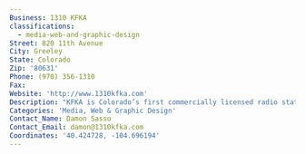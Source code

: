 ```yaml
---
Business: 1310 KFKA
classifications:
  - media-web-and-graphic-design
Street: 820 11th Avenue
City: Greeley
State: Colorado
Zip: '80631'
Phone: (970) 356-1310
Fax:
Website: 'http://www.1310kfka.com'
Description: "KFKA is Colorado’s first commercially licensed radio station and is recognized as the second oldest radio station west of the Mississippi and fifth oldest radio station in the nation. KFKA signed on the air in May of 1921. KFKA programming by definition attracts listeners who are sophisticated, aware, and affluent. Each program is designed to entertain by being informational with specific focus. This allows an advertising message to be precisely targeted demographically."
Categories: 'Media, Web & Graphic Design'
Contact_Name: Damon Sasso
Contact_Email: damon@1310kfka.com
Coordinates: '40.424728, -104.696194'
---
```



